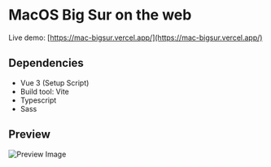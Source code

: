# MacOS Big Sur on the web

Live demo: [https://mac-bigsur.vercel.app/](https://mac-bigsur.vercel.app/)

## Dependencies

- Vue 3 (Setup Script)
- Build tool: Vite
- Typescript
- Sass

## Preview

![Preview Image](https://res.cloudinary.com/naptest/image/upload/v1637208522/mac_n0xmvy.png)
